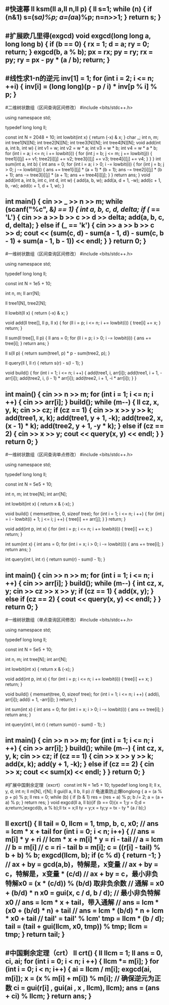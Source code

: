 #快速幂 
ll ksm(ll a,ll n,ll p)
{
    ll s=1;
    while (n)
    {
        if (n&1) s=(s*a)%p;
        a=(a*a)%p;
        n=n>>1;
    }
    return s;
}
-
#扩展欧几里得(exgcd)
void exgcd(long long a, long long b)
{
	if (b == 0)
	{
		rx = 1;
		d = a;
		ry = 0;
		return;
	}
	exgcd(b, a % b);
	px = rx;
	py = ry;
	rx = py;
	ry = px - py * (a / b);
	return;
}
-

#线性求1-n的逆元
inv[1] = 1;
for (int i = 2; i <= n; ++i) {
  inv[i] = (long long)(p - p / i) * inv[p % i] % p;
}
-

#二维树状数组（区间查询区间修改）
#include <bits/stdc++.h>

using namespace std;

typedef long long ll;

const int N = 2048 + 10;
int lowbit(int x)
{
	return (-x) & x;
}
char _;
int n, m;
int tree1[N][N];
int tree2[N][N];
int tree3[N][N];
int tree4[N][N];
void add(int a, int b, int w)
{
	int v1 = w;
	int v2 = w * a;
	int v3 = w * b;
	int v4 = w * a * b;
	for (int i = a; i <= n; i += lowbit(i))
	{
		for (int j = b; j <= m; j += lowbit(j))
		{
			tree1[i][j] += v1;
			tree2[i][j] += v2;
			tree3[i][j] += v3;
			tree4[i][j] += v4;
		}
	}
}
int sum(int a, int b)
{
	int ans = 0;
	for (int i = a; i > 0; i -= lowbit(i))
	{
		for (int j = b; j > 0; j -= lowbit(j))
		{
			ans += tree1[i][j] * (a + 1) * (b + 1);
			ans -= tree2[i][j] * (b + 1);
			ans -= tree3[i][j] * (a + 1);
			ans += tree4[i][j];
		}
	}
	return ans;
}
void add(int a, int b, int c, int d, int w)
{
	add(a, b, w);
	add(a, d + 1, -w);
	add(c + 1, b, -w);
	add(c + 1, d + 1, w);
}

int main()
{
	cin >> _ >> n >> m;
	while (scanf("%c", &_) == 1)
	{
		int a, b, c, d, delta;
		if (_ == 'L')
		{
			cin >> a >> b >> c >> d >> delta;
			add(a, b, c, d, delta);
		}
		else if (_ == 'k')
		{
			cin >> a >> b >> c >> d;
			cout << (sum(c, d) - sum(a - 1, d) - sum(c, b - 1) + sum(a - 1, b - 1)) << endl;
		}
	}
	return 0;
}
-

#一维树状数组（区间查询区间修改）
#include <bits/stdc++.h>

using namespace std;

typedef long long ll;

const int N = 1e5 + 10;

int n, m;
ll arr[N];

ll tree1[N], tree2[N];

ll lowbit(ll x)
{
	return (-x) & x;
}

void add(ll tree[], ll p, ll x)
{
	for (ll i = p; i <= n; i += lowbit(i))
	{
		tree[i] += x;
	}
	return;
}

ll sum(ll tree[], ll p)
{
	ll ans = 0;
	for (ll i = p; i > 0; i -= lowbit(i))
	{
		ans += tree[i];
	}
	return ans;
}

ll s(ll p)
{
	return sum(tree1, p) * p - sum(tree2, p);
}

ll query(ll l, ll r)
{
	return s(r) - s(l - 1);
}

void build()
{
	for (int i = 1; i <= n; i ++)
	{
		add(tree1, i, arr[i]);
		add(tree1, i + 1, -arr[i]);
		add(tree2, i, (i - 1) * arr[i]);
		add(tree2, i + 1, -i * arr[i]);
	}
}


int main()
{
	cin >> n >> m;
	for (int i = 1; i <= n; i ++)
	{
		cin >> arr[i];
	}
	build();
	while (m--)
	{
		ll cz, x, y, k;
		cin >> cz;
		if (cz == 1)
		{
			cin >> x >> y >> k;
			add(tree1, x, k);
			add(tree1, y + 1, -k);
			add(tree2, x, (x - 1) * k);
			add(tree2, y + 1, -y * k);
		}
		else if (cz == 2)
		{
			cin >> x >> y;
			cout << query(x, y) << endl;
		}
	}
	return 0;
}
-

#一维树状数组（区间查询单点修改）
#include <bits/stdc++.h>

using namespace std;

typedef long long ll;

const int N = 5e5 + 10;

int n, m;
int tree[N];
int arr[N];

int lowbit(int x)
{
	return x & (-x);
}

void build()
{
	memset(tree, 0, sizeof tree);
	for (int i = 1; i <= n; i ++)
	{
		for (int j = i - lowbit(i) + 1; j <= i; j ++)
		{
			tree[i] += arr[j];
		}
	}
	return;
}

void add(int p, int x)
{
	for (int i = p; i <= n; i += lowbit(i))
	{
		tree[i] += x;
	}
	return;
}

int sum(int x)
{
	int ans = 0;
	for (int i = x; i > 0; i -= lowbit(i))
	{
		ans += tree[i];
	}
	return ans;
}

int query(int l, int r)
{
	return sum(r) - sum(l - 1);
}


int main()
{
	cin >> n >> m;
	for (int i = 1; i <= n; i ++)
	{
		cin >> arr[i];
	}
	build();
	while (m--)
	{
		int cz, x, y;
		cin >> cz >> x >> y;
		if (cz == 1)
		{
			add(x, y);
		}
		else if (cz == 2)
		{
			cout << query(x, y) << endl;
		}
	}
	return 0;
}
-

#一维树状数组（单点查询区间修改）
#include <bits/stdc++.h>

using namespace std;

typedef long long ll;

const int N = 5e5 + 10;

int n, m;
int tree[N];
int arr[N];

int lowbit(int x)
{
	return x & (-x);
}

void add(int p, int x)
{
	for (int i = p; i <= n; i += lowbit(i))
	{
		tree[i] += x;
	}
	return;
}

void build()
{
	memset(tree, 0, sizeof tree);
	for (int i = 1; i <= n; i ++)
	{
		add(i, arr[i]);
		add(i + 1, -arr[i]);
	}
	return;
}



int sum(int x)
{
	int ans = 0;
	for (int i = x; i > 0; i -= lowbit(i))
	{
		ans += tree[i];
	}
	return ans;
}

int query(int l, int r)
{
	return sum(r) - sum(l - 1);
}


int main()
{
	cin >> n >> m;
	for (int i = 1; i <= n; i ++)
	{
		cin >> arr[i];
	}
	build();
	while (m--)
	{
		int cz, x, y, k;
		cin >> cz;
		if (cz == 1)
		{
			cin >> x >> y >> k;
			add(x, k);
			add(y + 1, -k);
		}
		else if (cz == 2)
		{
			cin >> x;
			cout << sum(x) << endl;
		}
	}
	return 0;
}
-
#扩展中国剩余定理（excrt）
const int N = 1e5 + 10;
typedef long long ll;
ll x, y, d;
int n;
ll m[N], r[N];
ll gui(ll a, ll b, ll p) // 龟速乘防止爆longlong
{
	a = (a % p + p) % p;
	ll res = 0;
	while (b)
	{
		if (b & 1)
			res = (res + a) % p;
		b /= 2;
		a = (a + a) % p;
	}
	return res;
}
void exgcd(ll a, ll b){if (b == 0){x = 1;y = 0;d = a;return;}exgcd(b, a % b);ll tx = x;ll ty = y;x = ty;y = tx - ty * (a / b);}

ll excrt()
{
	ll tail = 0, llcm = 1, tmp, b, c, x0;
	// ans = lcm * x + tail
	for (int i = 0; i < n; i++)
	{
		// ans = m[i] * y + ri
		// lcm * x + m[i] * y = ri - tail
		// a = lcm
		// b = m[i]
		// c = ri - tail
		b = m[i];
		c = ((r[i] - tail) % b + b) % b;
		exgcd(llcm, b);
		if (c % d)
		{
			return -1;
		}
		// ax + by = gcd(a,b)，特解是，x变量
		// ax + by = c，特解是，x变量 * (c/d)
		// ax + by = c，最小非负特解x0 = (x * (c/d)) % (b/d) 取非负余数
		// 通解 = x0 + (b/d) * n
		x0 = gui(x, c / d, b / d);
	    // 最小非负特解x0
		// ans = lcm * x + tail，带入通解
		// ans = lcm * (x0 + (b/d) * n) + tail
		// ans = lcm * (b/d) * n + lcm * x0 + tail
		// tail' = tail' % lcm'
		tmp = llcm * (b / d);
		tail = (tail + gui(llcm, x0, tmp)) % tmp;
		llcm = tmp;
	}
	return tail;
}
-
#中国剩余定理（crt）
ll crt()
{
	ll llcm = 1;
	ll ans = 0, ci, ai;
	for (int i = 0; i < n; i ++)
	{
		llcm *= m[i];
	}
	for (int i = 0; i < n; i++)
	{
		ai = llcm / m[i];
		exgcd(ai, m[i]);
		x = (x % m[i] + m[i]) % m[i]; // 确保逆元为正数
		ci = gui(r[i] , gui(ai , x , llcm), llcm);
		ans = (ans + ci) % llcm;
	}
	return ans;
}
-
